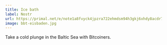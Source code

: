 ```yaml
---
title: Ice bath
label: Nostr
url: https://primal.net/e/note1a8fvyck4jpzra722ehmdsm94h3gkj6xhdy8acdr7dzkwtr2vuttqu20vjq
image: bbt-eisbaden.jpg
---
```


Take a cold plunge in the Baltic Sea with Bitcoiners.
